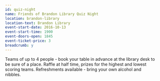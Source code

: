 ```yaml
---
id: quiz-night
name: Friends of Brandon Library Quiz Night
location: brandon-library
location-text: Brandon Library
event-start-date: 2016-10-13
event-start-time: 1900
event-doors-open: 1845
event-ticket-price: 3
breadcrumb: y
---
```

Teams of up to 4 people - book your table in advance at the library desk to be sure of a place. Raffle at half time, prizes for the highest and lowest scoring teams. Refreshments available - bring your own alcohol and nibbles.
